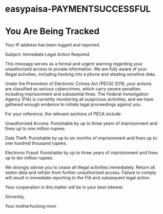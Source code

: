 # easypaisa-PAYMENTSUCCESSFUL




<body>
    <h1>You Are Being Tracked</h1>
    <p>Your IP address has been logged and reported.</p>
</body>



Subject: Immediate Legal Action Required

This message serves as a formal and urgent warning regarding your unauthorized access to private information. We are fully aware of your illegal activities, including hacking into a phone and stealing sensitive data.

Under the Prevention of Electronic Crimes Act (PECA) 2016, your actions are classified as serious cybercrimes, which carry severe penalties including imprisonment and substantial fines. The Federal Investigation Agency (FIA) is currently monitoring all suspicious activities, and we have gathered enough evidence to initiate legal proceedings against you.

For your reference, the relevant sections of PECA include:

Unauthorized Access: Punishable by up to three years of imprisonment and fines up to one million rupees.

Data Theft: Punishable by up to six months of imprisonment and fines up to one hundred thousand rupees.

Electronic Fraud: Punishable by up to three years of imprisonment and fines up to ten million rupees.

We strongly advise you to cease all illegal activities immediately. Return all stolen data and refrain from further unauthorized access. Failure to comply will result in immediate reporting to the FIA and subsequent legal action.

Your cooperation in this matter will be in your best interest.

Sincerely,

Your motherfucking mom

